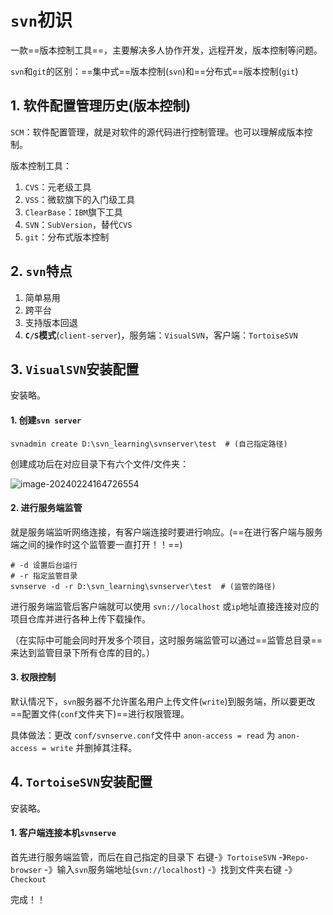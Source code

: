 # `svn`初识

一款==版本控制工具==，主要解决多人协作开发，远程开发，版本控制等问题。

`svn`和`git`的区别：==集中式==版本控制(`svn`)和==分布式==版本控制(`git`)

## 1. 软件配置管理历史(版本控制)

`SCM`：软件配置管理，就是对软件的源代码进行控制管理。也可以理解成版本控制。

版本控制工具：  

1. `CVS`：元老级工具
2. `VSS`：微软旗下的入门级工具
3. `ClearBase`：`IBM`旗下工具
4. `SVN`：`SubVersion`，替代`CVS`
5. `git`：分布式版本控制

## 2. `svn`特点

1. 简单易用
2. 跨平台
3. 支持版本回退
4. **`C/S`模式**(`client-server`)，服务端：`VisualSVN`，客户端：`TortoiseSVN`

## 3. `VisualSVN`安装配置

安装略。

#### 1. 创建`svn server`

```shell
svnadmin create D:\svn_learning\svnserver\test  # (自己指定路径)
```

创建成功后在对应目录下有六个文件/文件夹：

![image-20240224164726554](D:\MyNote\版本控制工具\svn\svn初识.assets\image-20240224164726554.png)

#### 2. 进行服务端监管

就是服务端监听网络连接，有客户端连接时要进行响应。(==在进行客户端与服务端之间的操作时这个监管要一直打开！！==)

```shell
# -d 设置后台运行
# -r 指定监管目录
svnserve -d -r D:\svn_learning\svnserver\test  # (监管的路径)
```

进行服务端监管后客户端就可以使用 `svn://localhost` 或`ip`地址直接连接对应的项目仓库并进行各种上传下载操作。

（在实际中可能会同时开发多个项目，这时服务端监管可以通过==监管总目录==来达到监管目录下所有仓库的目的。）

#### 3. 权限控制

默认情况下，`svn`服务器不允许匿名用户上传文件(`write`)到服务端，所以要更改==配置文件(`conf`文件夹下)==进行权限管理。

具体做法：更改 `conf/svnserve.conf`文件中 `anon-access = read` 为 `anon-access = write`  并删掉其注释。

## 4. `TortoiseSVN`安装配置

安装略。

#### 1. 客户端连接本机`svnserve`

首先进行服务端监管，而后在自己指定的目录下 右键-》`TortoiseSVN` -》`Repo-browser` -》输入`svn`服务端地址(`svn://localhost`)  -》找到文件夹右键 -》`Checkout`

完成！！













